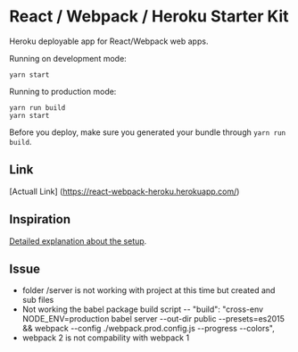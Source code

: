 # React / Webpack / Heroku Starter Kit 

Heroku deployable app for React/Webpack web apps.


Running on development mode:
```
yarn start
```

Running to production mode:
```
yarn run build
yarn start
```

Before you deploy, make sure you generated your bundle through `yarn run build`.


## Link
[Actuall Link]
(https://react-webpack-heroku.herokuapp.com/)

## Inspiration

[Detailed explanation about the setup](http://ditrospecta.com/javascript/react/es6/webpack/heroku/2015/08/08/deploying-react-webpack-heroku.html).


## Issue 
- folder /server is not working with project at this time but created and sub files
- Not working the babel package build script -- "build": "cross-env NODE_ENV=production babel server --out-dir public --presets=es2015 &&  webpack --config ./webpack.prod.config.js --progress --colors",
- webpack 2 is not compability with webpack 1